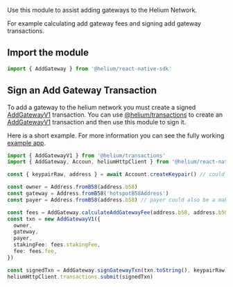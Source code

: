 Use this module to assist adding gateways to the Helium Network.

For example calculating add gateway fees and signing add gateway transactions.

## Import the module

```ts
import { AddGateway } from '@helium/react-native-sdk'
```

## Sign an Add Gateway Transaction

To add a gateway to the helium network you must create a signed
[AddGatewayV1](https://helium.github.io/helium-js/classes/transactions.AddGatewayV1.html) transaction. You can use
[@helium/transactions](https://helium.github.io/helium-js/modules/transactions.html) to create an [AddGatewayV1](https://helium.github.io/helium-js/classes/transactions.AddGatewayV1.html)
transaction and then use this module to sign it.

Here is a short example. For more information you can see the fully working
[example app](https://github.com/helium/react-native-helium/blob/main/example/src/AddGatewayTxn/AddGatewayTxn.tsx).


```ts
import { AddGatewayV1 } from '@helium/transactions'
import { AddGateway, Accoun, heliumHttpClient } from '@helium/react-native-sdk'

const { keypairRaw, address } = await Account.createKeypair() // could also pass in a mnemonic

const owner = Address.fromB58(address.b58)
const gateway = Address.fromB58('hotspotB58Address')
const payer = Address.fromB58(address.b58) // payer could also be a maker account, in which you would use the Onboarding module to sign the txn

const fees = AddGateway.calculateAddGatewayFee(address.b58, address.b58)
const txn = new AddGatewayV1({
  owner,
  gateway,
  payer,
  stakingFee: fees.stakingFee,
  fee: fees.fee,
})

const signedTxn = AddGateway.signGatewayTxn(txn.toString(), keypairRaw)
heliumHttpClient.transactions.submit(signedTxn)
```
